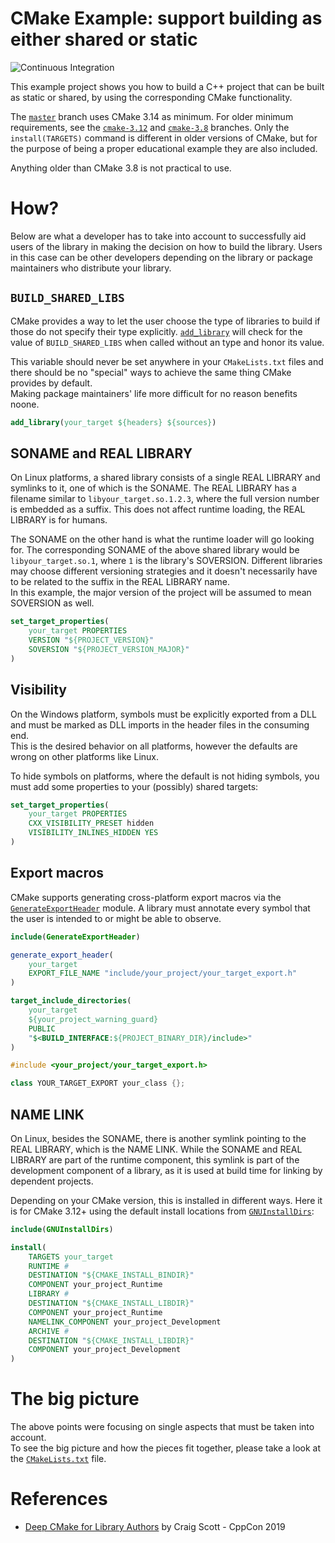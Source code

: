# CMake Example: support building as either shared or static

![Continuous Integration](https://github.com/friendlyanon/cxx-static-shared-example/workflows/Continuous%20Integration/badge.svg)

This example project shows you how to build a C++ project that can be built as
static or shared, by using the corresponding CMake functionality.

The [`master`](https://github.com/friendlyanon/cxx-static-shared-example)
branch uses CMake 3.14 as minimum. For older minimum requirements, see the
[`cmake-3.12`](https://github.com/friendlyanon/cxx-static-shared-example/tree/cmake-3.12)
and
[`cmake-3.8`](https://github.com/friendlyanon/cxx-static-shared-example/tree/cmake-3.8)
branches. Only the `install(TARGETS)` command is different in older versions of
CMake, but for the purpose of being a proper educational example they are also
included.

Anything older than CMake 3.8 is not practical to use.

# How?

Below are what a developer has to take into account to successfully aid users
of the library in making the decision on how to build the library. Users in
this case can be other developers depending on the library or package
maintainers who distribute your library.

## `BUILD_SHARED_LIBS`

CMake provides a way to let the user choose the type of libraries to build if
those do not specify their type explicitly.
[`add_library`](https://cmake.org/cmake/help/latest/command/add_library.html#normal-libraries)
will check for the value of `BUILD_SHARED_LIBS` when called without an type and
honor its value.

This variable should never be set anywhere in your `CMakeLists.txt` files and
there should be no "special" ways to achieve the same thing CMake provides by
default.  
Making package maintainers' life more difficult for no reason benefits noone.

```cmake
add_library(your_target ${headers} ${sources})
```

## SONAME and REAL LIBRARY

On Linux platforms, a shared library consists of a single REAL LIBRARY and
symlinks to it, one of which is the SONAME. The REAL LIBRARY has a filename
similar to `libyour_target.so.1.2.3`, where the full version number is embedded
as a suffix. This does not affect runtime loading, the REAL LIBRARY is for
humans.

The SONAME on the other hand is what the runtime loader will go looking for.
The corresponding SONAME of the above shared library would be
`libyour_target.so.1`, where `1` is the library's SOVERSION. Different
libraries may choose different versioning strategies and it doesn't necessarily
have to be related to the suffix in the REAL LIBRARY name.  
In this example, the major version of the project will be assumed to mean
SOVERSION as well.

```cmake
set_target_properties(
    your_target PROPERTIES
    VERSION "${PROJECT_VERSION}"
    SOVERSION "${PROJECT_VERSION_MAJOR}"
)
```

## Visibility

On the Windows platform, symbols must be explicitly exported from a DLL and
must be marked as DLL imports in the header files in the consuming end.  
This is the desired behavior on all platforms, however the defaults are wrong
on other platforms like Linux.

To hide symbols on platforms, where the default is not hiding symbols, you must
add some properties to your (possibly) shared targets:

```cmake
set_target_properties(
    your_target PROPERTIES
    CXX_VISIBILITY_PRESET hidden
    VISIBILITY_INLINES_HIDDEN YES
)
```

## Export macros

CMake supports generating cross-platform export macros via the
[`GenerateExportHeader`](https://cmake.org/cmake/help/latest/module/GenerateExportHeader.html)
module. A library must annotate every symbol that the user is intended to or
might be able to observe.

```cmake
include(GenerateExportHeader)

generate_export_header(
    your_target
    EXPORT_FILE_NAME "include/your_project/your_target_export.h"
)

target_include_directories(
    your_target
    ${your_project_warning_guard}
    PUBLIC
    "$<BUILD_INTERFACE:${PROJECT_BINARY_DIR}/include>"
)
```

```cpp
#include <your_project/your_target_export.h>

class YOUR_TARGET_EXPORT your_class {};
```

## NAME LINK

On Linux, besides the SONAME, there is another symlink pointing to the REAL
LIBRARY, which is the NAME LINK. While the SONAME and REAL LIBRARY are part of
the runtime component, this symlink is part of the development component of a
library, as it is used at build time for linking by dependent projects.

Depending on your CMake version, this is installed in different ways. Here it
is for CMake 3.12+ using the default install locations from
[`GNUInstallDirs`](https://cmake.org/cmake/help/latest/module/GNUInstallDirs.html):

```cmake
include(GNUInstallDirs)

install(
    TARGETS your_target
    RUNTIME #
    DESTINATION "${CMAKE_INSTALL_BINDIR}"
    COMPONENT your_project_Runtime
    LIBRARY #
    DESTINATION "${CMAKE_INSTALL_LIBDIR}"
    COMPONENT your_project_Runtime
    NAMELINK_COMPONENT your_project_Development
    ARCHIVE #
    DESTINATION "${CMAKE_INSTALL_LIBDIR}"
    COMPONENT your_project_Development
)
```

# The big picture

The above points were focusing on single aspects that must be taken into
account.  
To see the big picture and how the pieces fit together, please take a look at
the [`CMakeLists.txt`](CMakeLists.txt) file.

# References

* [Deep CMake for Library Authors](https://www.youtube.com/watch?v=m0DwB4OvDXk)
  by Craig Scott - CppCon 2019
